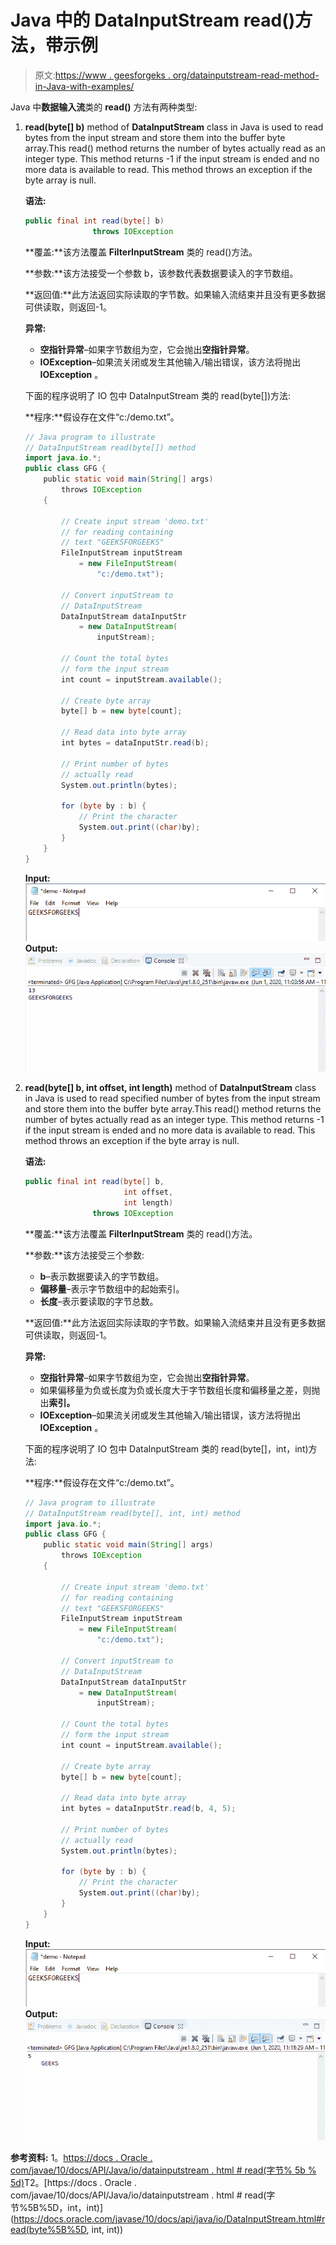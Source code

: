 # Java 中的 DataInputStream read()方法，带示例

> 原文:[https://www . geesforgeks . org/datainputstream-read-method-in-Java-with-examples/](https://www.geeksforgeeks.org/datainputstream-read-method-in-java-with-examples/)

Java 中**数据输入流**类的 **read()** 方法有两种类型:

1.  **read(byte[] b)** method of **DataInputStream** class in Java is used to read bytes from the input stream and store them into the buffer byte array.This read() method returns the number of bytes actually read as an integer type. This method returns -1 if the input stream is ended and no more data is available to read. This method throws an exception if the byte array is null.

    **语法:**

    ```java
    public final int read(byte[] b)
                   throws IOException

    ```

    **覆盖:**该方法覆盖 **FilterInputStream** 类的 read()方法。

    **参数:**该方法接受一个参数 b，该参数代表数据要读入的字节数组。

    **返回值:**此方法返回实际读取的字节数。如果输入流结束并且没有更多数据可供读取，则返回-1。

    **异常:**

    *   **空指针异常**–如果字节数组为空，它会抛出**空指针异常**。
    *   **IOException**–如果流关闭或发生其他输入/输出错误，该方法将抛出 **IOException** 。

    下面的程序说明了 IO 包中 DataInputStream 类的 read(byte[])方法:

    **程序:**假设存在文件“c:/demo.txt”。

    ```java
    // Java program to illustrate
    // DataInputStream read(byte[]) method
    import java.io.*;
    public class GFG {
        public static void main(String[] args)
            throws IOException
        {

            // Create input stream 'demo.txt'
            // for reading containing
            // text "GEEKSFORGEEKS"
            FileInputStream inputStream
                = new FileInputStream(
                    "c:/demo.txt");

            // Convert inputStream to
            // DataInputStream
            DataInputStream dataInputStr
                = new DataInputStream(
                    inputStream);

            // Count the total bytes
            // form the input stream
            int count = inputStream.available();

            // Create byte array
            byte[] b = new byte[count];

            // Read data into byte array
            int bytes = dataInputStr.read(b);

            // Print number of bytes
            // actually read
            System.out.println(bytes);

            for (byte by : b) {
                // Print the character
                System.out.print((char)by);
            }
        }
    }
    ```

    **Input:**[![](img/ab8ab4954c4e46c1e48a40c1b1582f89.png)](https://media.geeksforgeeks.org/wp-content/uploads/20200601110642/INPUT_GEEKSFORGEEKS8.png)**Output:**[![](img/8f98986f035e90cfd9eb81b16ae82bba.png)](https://media.geeksforgeeks.org/wp-content/uploads/20200601110711/data_read-1.png)
2.  **read(byte[] b, int offset, int length)** method of **DataInputStream** class in Java is used to read specified number of bytes from the input stream and store them into the buffer byte array.This read() method returns the number of bytes actually read as an integer type. This method returns -1 if the input stream is ended and no more data is available to read. This method throws an exception if the byte array is null.

    **语法:**

    ```java
    public final int read(byte[] b,
                          int offset,
                          int length)
                   throws IOException

    ```

    **覆盖:**该方法覆盖 **FilterInputStream** 类的 read()方法。

    **参数:**该方法接受三个参数:

    *   **b**–表示数据要读入的字节数组。
    *   **偏移量**–表示字节数组中的起始索引。
    *   **长度**–表示要读取的字节总数。

    **返回值:**此方法返回实际读取的字节数。如果输入流结束并且没有更多数据可供读取，则返回-1。

    **异常:**

    *   **空指针异常**–如果字节数组为空，它会抛出**空指针异常**。
    *   如果偏移量为负或长度为负或长度大于字节数组长度和偏移量之差，则抛出**索引。**
    *   **IOException**–如果流关闭或发生其他输入/输出错误，该方法将抛出 **IOException** 。

    下面的程序说明了 IO 包中 DataInputStream 类的 read(byte[]，int，int)方法:

    **程序:**假设存在文件“c:/demo.txt”。

    ```java
    // Java program to illustrate
    // DataInputStream read(byte[], int, int) method
    import java.io.*;
    public class GFG {
        public static void main(String[] args)
            throws IOException
        {

            // Create input stream 'demo.txt'
            // for reading containing
            // text "GEEKSFORGEEKS"
            FileInputStream inputStream
                = new FileInputStream(
                    "c:/demo.txt");

            // Convert inputStream to
            // DataInputStream
            DataInputStream dataInputStr
                = new DataInputStream(
                    inputStream);

            // Count the total bytes
            // form the input stream
            int count = inputStream.available();

            // Create byte array
            byte[] b = new byte[count];

            // Read data into byte array
            int bytes = dataInputStr.read(b, 4, 5);

            // Print number of bytes
            // actually read
            System.out.println(bytes);

            for (byte by : b) {
                // Print the character
                System.out.print((char)by);
            }
        }
    }
    ```

    **Input:**[![](img/ab8ab4954c4e46c1e48a40c1b1582f89.png)](https://media.geeksforgeeks.org/wp-content/uploads/20200601110642/INPUT_GEEKSFORGEEKS8.png)**Output:**[![](img/866dfc6033a7d7bda74515d539bd7b0d.png)](https://media.geeksforgeeks.org/wp-content/uploads/20200601112039/data_read-2.png)

**参考资料:**
1。[https://docs . Oracle . com/javae/10/docs/API/Java/io/datainputstream . html # read(字节% 5b % 5d)](https://docs.oracle.com/javase/10/docs/api/java/io/DataInputStream.html#read(byte%5B%5D))T2。[https://docs . Oracle . com/javae/10/docs/API/Java/io/datainputstream . html # read(字节%5B%5D，int，int)](https://docs.oracle.com/javase/10/docs/api/java/io/DataInputStream.html#read(byte%5B%5D, int, int))